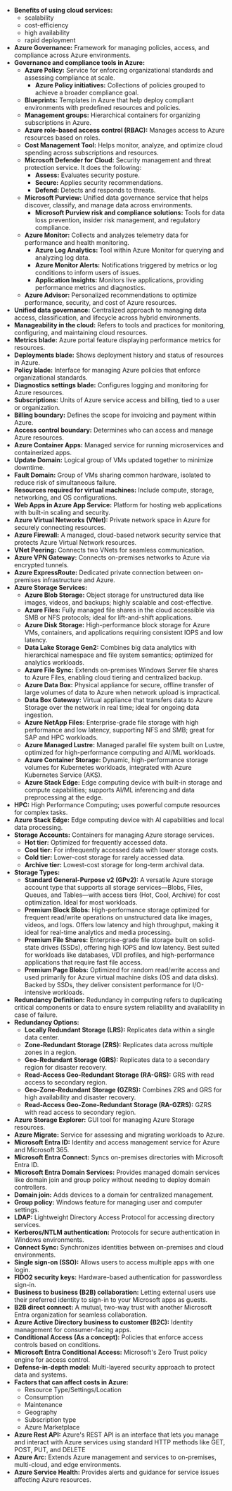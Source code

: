 - __Benefits of using cloud services:__
    - scalability
    - cost-efficiency
    - high availability
    - rapid deployment
- __Azure Governance:__ Framework for managing policies, access, and compliance across Azure environments.
- __Governance and compliance tools in Azure:__
    - __Azure Policy:__ Service for enforcing organizational standards and assessing compliance at scale.
        - __Azure Policy initiatives:__ Collections of policies grouped to achieve a broader compliance goal.
    - __Blueprints:__ Templates in Azure that help deploy compliant environments with predefined resources and policies.
    - __Management groups:__ Hierarchical containers for organizing subscriptions in Azure.
    - __Azure role-based access control (RBAC):__ Manages access to Azure resources based on roles.
    - __Cost Management Tool:__ Helps monitor, analyze, and optimize cloud spending across subscriptions and resources.
    - __Microsoft Defender for Cloud:__ Security management and threat protection service. It does the following:
        - __Assess:__ Evaluates security posture.
        - __Secure:__ Applies security recommendations.
        - __Defend:__ Detects and responds to threats.
    - __Microsoft Purview:__ Unified data governance service that helps discover, classify, and manage data across environments.
        - __Microsoft Purview risk and compliance solutions:__ Tools for data loss prevention, insider risk management, and regulatory compliance.
    - __Azure Monitor:__ Collects and analyzes telemetry data for performance and health monitoring.
        - __Azure Log Analytics:__ Tool within Azure Monitor for querying and analyzing log data.
        - __Azure Monitor Alerts:__ Notifications triggered by metrics or log conditions to inform users of issues.
        - __Application Insights:__ Monitors live applications, providing performance metrics and diagnostics.
    - __Azure Advisor:__ Personalized recommendations to optimize performance, security, and cost of Azure resources.
- __Unified data governance:__ Centralized approach to managing data access, classification, and lifecycle across hybrid environments.
- __Manageability in the cloud:__ Refers to tools and practices for monitoring, configuring, and maintaining cloud resources.
- __Metrics blade:__ Azure portal feature displaying performance metrics for resources.
- __Deployments blade:__ Shows deployment history and status of resources in Azure.
- __Policy blade:__ Interface for managing Azure policies that enforce organizational standards.
- __Diagnostics settings blade:__ Configures logging and monitoring for Azure resources.
- __Subscriptions:__ Units of Azure service access and billing, tied to a user or organization.
- __Billing boundary:__ Defines the scope for invoicing and payment within Azure.
- __Access control boundary:__ Determines who can access and manage Azure resources.
- __Azure Container Apps:__ Managed service for running microservices and containerized apps.
- __Update Domain:__ Logical group of VMs updated together to minimize downtime.
- __Fault Domain:__ Group of VMs sharing common hardware, isolated to reduce risk of simultaneous failure.
- __Resources required for virtual machines:__ Include compute, storage, networking, and OS configurations.
- __Web Apps in Azure App Service:__ Platform for hosting web applications with built-in scaling and security.
- __Azure Virtual Networks (VNet):__ Private network space in Azure for securely connecting resources.
- __Azure Firewall:__ A managed, cloud-based network security service that protects Azure Virtual Network resources.
- __VNet Peering:__ Connects two VNets for seamless communication.
- __Azure VPN Gateway:__ Connects on-premises networks to Azure via encrypted tunnels.
- __Azure ExpressRoute:__ Dedicated private connection between on-premises infrastructure and Azure.
- __Azure Storage Services:__ 
    - __Azure Blob Storage:__ Object storage for unstructured data like images, videos, and backups; highly scalable and cost-effective.
    - __Azure Files:__ Fully managed file shares in the cloud accessible via SMB or NFS protocols; ideal for lift-and-shift applications.
    - __Azure Disk Storage:__ High-performance block storage for Azure VMs, containers, and applications requiring consistent IOPS and low latency.
    - __Data Lake Storage Gen2:__ Combines big data analytics with hierarchical namespace and file system semantics; optimized for analytics workloads.
    - __Azure File Sync:__ Extends on-premises Windows Server file shares to Azure Files, enabling cloud tiering and centralized backup.
    - __Azure Data Box:__ Physical appliance for secure, offline transfer of large volumes of data to Azure when network upload is impractical.
    - __Data Box Gateway:__ Virtual appliance that transfers data to Azure Storage over the network in real time; ideal for ongoing data ingestion.
    - __Azure NetApp Files:__ Enterprise-grade file storage with high performance and low latency, supporting NFS and SMB; great for SAP and HPC workloads.
    - __Azure Managed Lustre:__ Managed parallel file system built on Lustre, optimized for high-performance computing and AI/ML workloads.
    - __Azure Container Storage:__ Dynamic, high-performance storage volumes for Kubernetes workloads, integrated with Azure Kubernetes Service (AKS).
    - __Azure Stack Edge:__ Edge computing device with built-in storage and compute capabilities; supports AI/ML inferencing and data preprocessing at the edge.
- __HPC:__ High Performance Computing; uses powerful compute resources for complex tasks.
- __Azure Stack Edge:__ Edge computing device with AI capabilities and local data processing.
- __Storage Accounts:__ Containers for managing Azure storage services.
    - __Hot tier:__ Optimized for frequently accessed data.
    - __Cool tier:__ For infrequently accessed data with lower storage costs.
    - __Cold tier:__ Lower-cost storage for rarely accessed data.
    - __Archive tier:__ Lowest-cost storage for long-term archival data.
- __Storage Types:__
    - __Standard General-Purpose v2 (GPv2):__ A versatile Azure storage account type that supports all storage services—Blobs, Files, Queues, and Tables—with access tiers (Hot, Cool, Archive) for cost optimization. Ideal for most workloads.
    - __Premium Block Blobs:__ High-performance storage optimized for frequent read/write operations on unstructured data like images, videos, and logs. Offers low latency and high throughput, making it ideal for real-time analytics and media processing.
    - __Premium File Shares:__ Enterprise-grade file storage built on solid-state drives (SSDs), offering high IOPS and low latency. Best suited for workloads like databases, VDI profiles, and high-performance applications that require fast file access.
    - __Premium Page Blobs:__ Optimized for random read/write access and used primarily for Azure virtual machine disks (OS and data disks). Backed by SSDs, they deliver consistent performance for I/O-intensive workloads.
- __Redundancy Definition:__ Redundancy in computing refers to duplicating critical components or data to ensure system reliability and availability in case of failure.
- __Redundancy Options:__
    - __Locally Redundant Storage (LRS):__ Replicates data within a single data center.
    - __Zone-Redundant Storage (ZRS):__ Replicates data across multiple zones in a region.
    - __Geo-Redundant Storage (GRS):__ Replicates data to a secondary region for disaster recovery.
    - __Read-Access Geo-Redundant Storage (RA-GRS):__ GRS with read access to secondary region.
    - __Geo-Zone-Redundant Storage (GZRS):__ Combines ZRS and GRS for high availability and disaster recovery.
    - __Read-Access Geo-Zone-Redundant Storage (RA-GZRS):__ GZRS with read access to secondary region.
- __Azure Storage Explorer:__ GUI tool for managing Azure Storage resources.
- __Azure Migrate:__ Service for assessing and migrating workloads to Azure.
- __Microsoft Entra ID:__ Identity and access management service for Azure and Microsoft 365.
- __Microsoft Entra Connect:__ Syncs on-premises directories with Microsoft Entra ID.
- __Microsoft Entra Domain Services:__ Provides managed domain services like domain join and group policy without needing to deploy domain controllers.
- __Domain join:__ Adds devices to a domain for centralized management.
- __Group policy:__ Windows feature for managing user and computer settings.
- __LDAP:__ Lightweight Directory Access Protocol for accessing directory services.
- __Kerberos/NTLM authentication:__ Protocols for secure authentication in Windows environments.
- __Connect Sync:__ Synchronizes identities between on-premises and cloud environments.
- __Single sign-on (SSO):__ Allows users to access multiple apps with one login.
- __FIDO2 security keys:__ Hardware-based authentication for passwordless sign-in.
- __Business to business (B2B) collaboration:__ Letting external users use their preferred identity to sign-in to your Microsoft apps as guests.
- __B2B direct connect:__ A mutual, two-way trust with another Microsoft Entra organization for seamless collaboration.
- __Azure Active Directory business to customer (B2C):__ Identity management for consumer-facing apps.
- __Conditional Access (As a concept):__ Policies that enforce access controls based on conditions.
- __Microsoft Entra Conditional Access:__ Microsoft's Zero Trust policy engine for access control.
- __Defense-in-depth model:__ Multi-layered security approach to protect data and systems.
- __Factors that can affect costs in Azure:__
    - Resource Type/Settings/Location
    - Consumption
    - Maintenance
    - Geography
    - Subscription type
    - Azure Marketplace
- __Azure Rest API:__ Azure's REST API is an interface that lets you manage and interact with Azure services using standard HTTP methods like GET, POST, PUT, and DELETE
- __Azure Arc:__ Extends Azure management and services to on-premises, multi-cloud, and edge environments.
- __Azure Service Health:__ Provides alerts and guidance for service issues affecting Azure resources.
